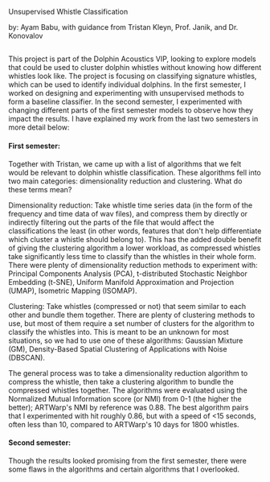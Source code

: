 Unsupervised Whistle Classification

by: Ayam Babu, with guidance from Tristan Kleyn, Prof. Janik, and Dr. Konovalov
##

This project is part of the Dolphin Acoustics VIP, looking to explore models that could be used to cluster dolphin whistles without knowing how different whistles look like. The project is focusing on classifying signature whistles, which can be used to identify individual dolphins. In the first semester, I worked on designing and experimenting with unsupervised methods to form a baseline classifier. In the second semester, I experimented with changing different parts of the first semester models to observe how they impact the results. I have explained my work from the last two semesters in more detail below:

#### First semester: ####

Together with Tristan, we came up with a list of algorithms that we felt would be relevant to dolphin whistle classification. These algorithms fell into two main categories: dimensionality reduction and clustering. What do these terms mean?

Dimensionality reduction: Take whistle time series data (in the form of the frequency and time data of wav files), and compress them by directly or indirectly filtering out the parts of the file that would affect the classifications the least (in other words, features that don't help differentiate which cluster a whistle should belong to). This has the added double benefit of giving the clustering algorithm a lower workload, as compressed whistles take significantly less time to classify than the whistles in their whole form. There were plenty of dimensionality reduction methods to experiment with: Principal Components Analysis (PCA), t-distributed Stochastic Neighbor Embedding (t-SNE), Uniform Manifold Approximation and Projection (UMAP), Isometric Mapping (ISOMAP).

Clustering: Take whistles (compressed or not) that seem similar to each other and bundle them together. There are plenty of clustering methods to use, but most of them require a set number of clusters for the algorithm to classify the whistles into. This is meant to be an unknown for most situations, so we had to use one of these algorithms: Gaussian Mixture (GM), Density-Based Spatial Clustering of Applications with Noise (DBSCAN).

The general process was to take a dimensionality reduction algorithm to compress the whistle, then take a clustering algorithm to bundle the compressed whistles together. The algorithms were evaluated using the Normalized Mutual Information score (or NMI) from 0-1 (the higher the better); ARTWarp's NMI by reference was 0.88. The best algorithm pairs that I experimented with hit roughly 0.86, but with a speed of <15 seconds, often less than 10, compared to ARTWarp's 10 days for 1800 whistles.


#### Second semester: ####

Though the results looked promising from the first semester, there were some flaws in the algorithms and certain algorithms that I overlooked. 
